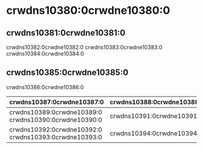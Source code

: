 # crwdns10380:0crwdne10380:0

## crwdns10381:0crwdne10381:0

crwdns10382:0crwdne10382:0 crwdns10383:0crwdne10383:0 crwdns10384:0crwdne10384:0

## crwdns10385:0crwdne10385:0

crwdns10386:0crwdne10386:0

| crwdns10387:0crwdne10387:0                            | crwdns10388:0crwdne10388:0 |
| ----------------------------------------------------- | -------------------------- |
| crwdns10389:0crwdne10389:0 crwdns10390:0crwdne10390:0 | crwdns10391:0crwdne10391:0 |
| crwdns10392:0crwdne10392:0 crwdns10393:0crwdne10393:0 | crwdns10394:0crwdne10394:0 |